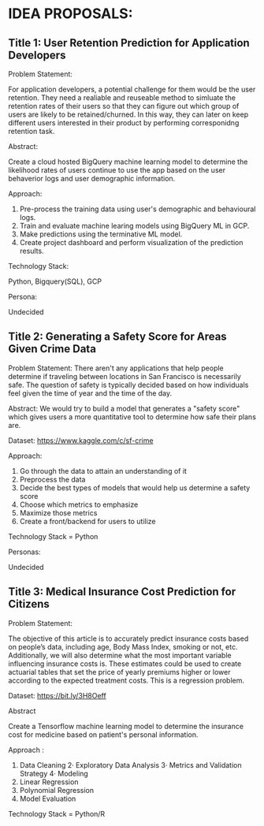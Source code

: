 # IDEA PROPOSALS:


## Title 1: User Retention Prediction for Application Developers

Problem Statement: 

For application developers, a potential challenge for them would be the user retention. They need a realiable and reuseable method to simluate the retention rates of their users so that they can figure out which group of users are likely to be retained/churned. In this way, they can later on keep different users interested in their product by performing corresponidng retention task.

Abstract:

Create a cloud hosted BigQuery machine learning model to determine the likelihood rates of users continue to use the app based on the user behaverior logs and user demographic information.

Approach:
1. Pre-process the training data using user's demographic and behavioural logs.
2. Train and evaluate machine learing models using BigQuery ML in GCP.
3. Make predictions using the terminative ML model.
4. Create project dashboard and perform visualization of the prediction results.

Technology Stack:

Python, Bigquery(SQL), GCP

Persona:

Undecided



## Title 2:  Generating a Safety Score for Areas Given Crime Data 

Problem Statement:
There aren't any applications that help people determine if traveling between locations in San Francisco is necessarily safe. The question of safety is typically decided based on how individuals feel given the time of year and the time of the day. 


Abstract: We would try to build a model that generates a "safety score" which gives users a more quantitative tool to determine how safe their plans are.   

Dataset: https://www.kaggle.com/c/sf-crime

Approach:

1. Go through the data to attain an understanding of it
2. Preprocess the data
3. Decide the best types of models that would help us determine a safety score
4. Choose which metrics to emphasize 
5. Maximize those metrics
6. Create a front/backend for users to utilize


Technology Stack = Python

Personas:

Undecided

## Title 3:  Medical Insurance Cost Prediction for Citizens 

Problem Statement:

The objective of this article is to accurately predict insurance costs based on people’s data, including age, Body Mass Index, smoking or not, etc. Additionally, we will also determine what the most important variable influencing insurance costs is. These estimates could be used to create actuarial tables that set the price of yearly premiums higher or lower according to the expected treatment costs. This is a regression problem.

Dataset: https://bit.ly/3H8Oeff

Abstract 

Create a Tensorflow machine learning model to determine the insurance cost for medicine based on patient's personal information.

Approach :

1. Data Cleaning
2· Exploratory Data Analysis
3· Metrics and Validation Strategy
4· Modeling
5. Linear Regression
6. Polynomial Regression
7. Model Evaluation

Technology Stack = Python/R 

